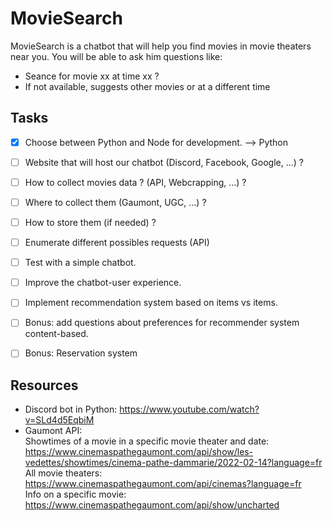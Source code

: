 # MovieSearch

MovieSearch is a chatbot that will help you find movies in movie theaters near you. 
You will be able to ask him questions like:
- Seance for movie xx at time xx ? 
- If not available, suggests other movies or at a different time

## Tasks

- [x] Choose between Python and Node for development. --> Python
- [ ] Website that will host our chatbot (Discord, Facebook, Google, ...) ?
- [ ] How to collect movies data ? (API, Webcrapping, ...) ? 
- [ ] Where to collect them (Gaumont, UGC, ...) ?  
- [ ] How to store them (if needed) ?
- [ ] Enumerate different possibles requests (API)
- [ ] Test with a simple chatbot.
- [ ] Improve the chatbot-user experience.
- [ ] Implement recommendation system based on items vs items.
- [ ] Bonus: add questions about preferences for recommender system content-based.
- [ ] Bonus: Reservation system


## Resources

- Discord bot in Python: https://www.youtube.com/watch?v=SLd4d5EqbiM
- Gaumont API: 
<br> Showtimes of a movie in a specific movie theater and date: https://www.cinemaspathegaumont.com/api/show/les-vedettes/showtimes/cinema-pathe-dammarie/2022-02-14?language=fr
<br>All movie theaters: https://www.cinemaspathegaumont.com/api/cinemas?language=fr
<br>Info on a specific movie: https://www.cinemaspathegaumont.com/api/show/uncharted
